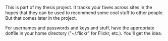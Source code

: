 This is part of my thesis project. It tracks your faves across sites in the hopes that they can be used to recommend some cool stuff to other people. But that comes later in the project.

For usernames and passwords and keys and stuff, have the appropriate dotfile in your home directory ("~/.flickr" for Flickr, etc.). You'll get the idea.
